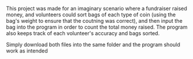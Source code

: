 This project was made for an imaginary scenario where a fundraiser raised money, and volunteers could sort bags of each type of coin (using the bag's weight to ensure that the coutning was correct), 
and then input the bag into the program in order to count the total money raised. The program also keeps track of each volunteer's accuracy and bags sorted.

Simply download both files into the same folder and the program should work as intended
